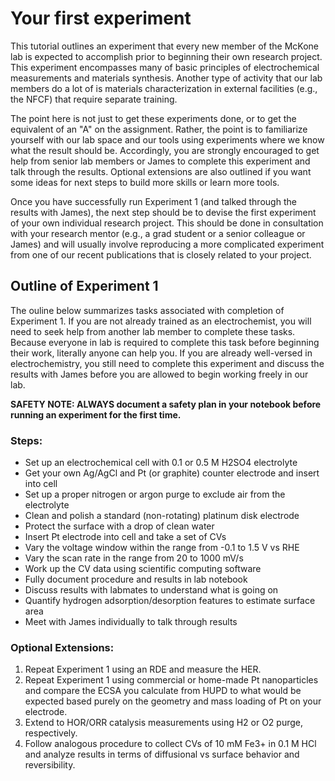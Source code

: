 # Your first experiment

This tutorial outlines an experiment that every new member of the McKone lab is expected to accomplish prior to beginning their own research project. This experiment encompasses many of basic principles of electrochemical measurements and materials synthesis. Another type of activity that our lab members do a lot of is materials characterization in external facilities (e.g., the NFCF) that require separate training.

The point here is not just to get these experiments done, or to get the equivalent of an "A" on the assignment. Rather, the point is to familiarize yourself with our lab space and our tools using experiments where we know what the result should be. Accordingly, you are strongly encouraged to get help from senior lab members or James to complete this experiment and talk through the results. Optional extensions are also outlined if you want some ideas for next steps to build more skills or learn more tools. 

Once you have successfully run Experiment 1 (and talked through the results with James), the next step should be to devise the first experiment of your own individual research project. This should be done in consultation with your research mentor (e.g., a grad student or a senior colleague or James) and will usually involve reproducing a more complicated experiment from one of our recent publications that is closely related to your project.

## Outline of Experiment 1

The ouline below summarizes tasks associated with completion of Experiment 1. If you are not already trained as an electrochemist, you will need to seek help from another lab member to complete these tasks. Because everyone in lab is required to complete this task before beginning their work, literally anyone can help you. If you are already well-versed in electrochemistry, you still need to complete this experiment and discuss the results with James before you are allowed to begin working freely in our lab.

**SAFETY NOTE: ALWAYS document a safety plan in your notebook before running an experiment for the first time.** 

### Steps:

-   Set up an electrochemical cell with 0.1 or 0.5 M H2SO4 electrolyte
-	Get your own Ag/AgCl and Pt (or graphite) counter electrode and insert into cell
-	Set up a proper nitrogen or argon purge to exclude air from the electrolyte
-	Clean and polish a standard (non-rotating) platinum disk electrode
-	Protect the surface with a drop of clean water
-	Insert Pt electrode into cell and take a set of CVs
-	Vary the voltage window within the range from -0.1 to 1.5 V vs RHE
-	Vary the scan rate in the range from 20 to 1000 mV/s
-	Work up the CV data using scientific computing software
-	Fully document procedure and results in lab notebook
-	Discuss results with labmates to understand what is going on
-	Quantify hydrogen adsorption/desorption features to estimate surface area
-	Meet with James individually to talk through results

### Optional Extensions:

1.	Repeat Experiment 1 using an RDE and measure the HER.
2.	Repeat Experiment 1 using commercial or home-made Pt nanoparticles and compare the ECSA you calculate from HUPD to what would be expected based purely on the geometry and mass loading of Pt on your electrode.
3.  Extend to HOR/ORR catalysis measurements using H2 or O2 purge, respectively.
4.	Follow analogous procedure to collect CVs of 10 mM Fe3+ in 0.1 M HCl and analyze results in terms of diffusional vs surface behavior and reversibility.


